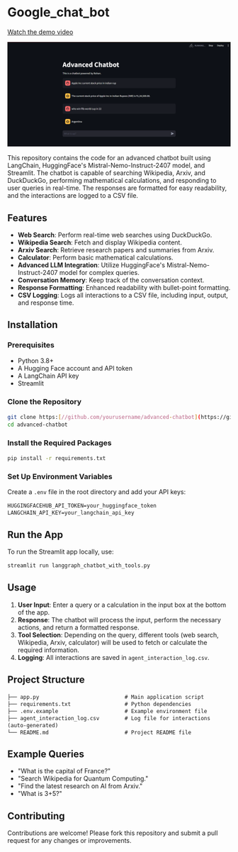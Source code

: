 # Google_chat_bot

[Watch the demo video](https://github.com/rohansb10/Google_chat_bot/blob/main/show_video.mp4)

![project demo web image](https://github.com/rohansb10/Google_chat_bot/blob/main/demo_img.png) 

This repository contains the code for an advanced chatbot built using LangChain, HuggingFace's Mistral-Nemo-Instruct-2407 model, and Streamlit. The chatbot is capable of searching Wikipedia, Arxiv, and DuckDuckGo, performing mathematical calculations, and responding to user queries in real-time. The responses are formatted for easy readability, and the interactions are logged to a CSV file.

## Features

- **Web Search**: Perform real-time web searches using DuckDuckGo.
- **Wikipedia Search**: Fetch and display Wikipedia content.
- **Arxiv Search**: Retrieve research papers and summaries from Arxiv.
- **Calculator**: Perform basic mathematical calculations.
- **Advanced LLM Integration**: Utilize HuggingFace's Mistral-Nemo-Instruct-2407 model for complex queries.
- **Conversation Memory**: Keep track of the conversation context.
- **Response Formatting**: Enhanced readability with bullet-point formatting.
- **CSV Logging**: Logs all interactions to a CSV file, including input, output, and response time.

## Installation

### Prerequisites

- Python 3.8+
- A Hugging Face account and API token
- A LangChain API key
- Streamlit

### Clone the Repository

```bash
git clone https:[//github.com/yourusername/advanced-chatbot](https://github.com/rohansb10/Google_chat_bot)
cd advanced-chatbot
```

### Install the Required Packages

```bash
pip install -r requirements.txt
```

### Set Up Environment Variables

Create a `.env` file in the root directory and add your API keys:

```plaintext
HUGGINGFACEHUB_API_TOKEN=your_huggingface_token
LANGCHAIN_API_KEY=your_langchain_api_key
```

## Run the App

To run the Streamlit app locally, use:

```bash
streamlit run langgraph_chatbot_with_tools.py
```

## Usage

1. **User Input**: Enter a query or a calculation in the input box at the bottom of the app.
2. **Response**: The chatbot will process the input, perform the necessary actions, and return a formatted response.
3. **Tool Selection**: Depending on the query, different tools (web search, Wikipedia, Arxiv, calculator) will be used to fetch or calculate the required information.
4. **Logging**: All interactions are saved in `agent_interaction_log.csv`.

## Project Structure

```plaintext
├── app.py                           # Main application script
├── requirements.txt                 # Python dependencies
├── .env.example                     # Example environment file
├── agent_interaction_log.csv        # Log file for interactions (auto-generated)
└── README.md                        # Project README file
```

## Example Queries

- "What is the capital of France?"
- "Search Wikipedia for Quantum Computing."
- "Find the latest research on AI from Arxiv."
- "What is 3+5?"

## Contributing

Contributions are welcome! Please fork this repository and submit a pull request for any changes or improvements.

